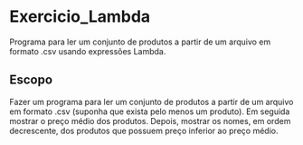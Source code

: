 # Exercicio_Lambda
Programa para ler um conjunto de produtos a partir de um arquivo em formato .csv usando expressões Lambda.
## Escopo
Fazer um programa para ler um conjunto de produtos a partir de um arquivo em formato .csv (suponha que exista pelo menos um produto).
Em seguida mostrar o preço médio dos produtos. Depois, mostrar os nomes, em ordem decrescente, dos produtos que possuem preço
inferior ao preço médio.
